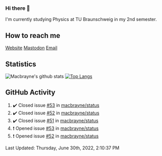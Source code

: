 ### Hi there 👋
I'm currently studying Physics at TU Braunschweig in my 2nd semester.

## How to reach me
[Website](https://macbrayne.de)
[Mastodon](https://norden.social/@florentin)
[Email](mailto:hello@macbrayne.de)

## Statistics
![Macbrayne's github stats](https://github-readme-stats.vercel.app/api?username=macbrayne&count_private=true&show_icons=true&hide_rank=true&custom_title=macbrayne's%20GitHub%20Stats)
[![Top Langs](https://github-readme-stats.vercel.app/api/top-langs/?username=macbrayne&exclude_repo=liftron&layout=compact)](https://github.com/anuraghazra/github-readme-stats)
## GitHub Activity

<!--RECENT_ACTIVITY:start-->
1. ✔️ Closed issue [#53](https://github.com/macbrayne/status/issues/53) in [macbrayne/status](https://github.com/macbrayne/status)
2. ✔️ Closed issue [#52](https://github.com/macbrayne/status/issues/52) in [macbrayne/status](https://github.com/macbrayne/status)
3. ✔️ Closed issue [#51](https://github.com/macbrayne/status/issues/51) in [macbrayne/status](https://github.com/macbrayne/status)
4. ❗️ Opened issue [#53](https://github.com/macbrayne/status/issues/53) in [macbrayne/status](https://github.com/macbrayne/status)
5. ❗️ Opened issue [#52](https://github.com/macbrayne/status/issues/52) in [macbrayne/status](https://github.com/macbrayne/status)
<!--RECENT_ACTIVITY:end-->

<!--RECENT_ACTIVITY:last_update-->
Last Updated: Thursday, June 30th, 2022, 2:10:37 PM
<!--RECENT_ACTIVITY:last_update_end-->


<!--
**macbrayne/macbrayne** is a ✨ _special_ ✨ repository because its `README.md` (this file) appears on your GitHub profile.

Here are some ideas to get you started:

- 🔭 I’m currently working on ...
- 🌱 I’m currently learning ...
- 👯 I’m looking to collaborate on ...
- 🤔 I’m looking for help with ...
- 💬 Ask me about ...
- 📫 How to reach me: ...
- 😄 Pronouns: ...
- ⚡ Fun fact: ...
-->
